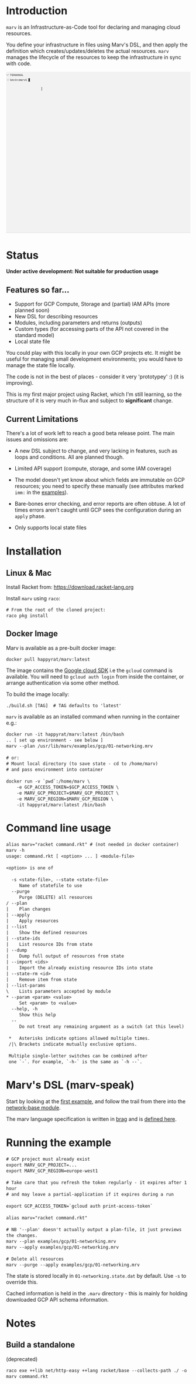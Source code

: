 # Introduction

`marv` is an Infrastructure-as-Code tool for declaring and managing cloud
resources.

You define your infrastructure in files using Marv's DSL, and then apply the
definition which creates/updates/deletes the actual resources. `marv` manages
the lifecycle of the resources to keep the infrastructure in sync with code.

![Demo of Marv CLI](screencap.gif)

# Status

__Under active development: Not suitable for production usage__

## Features so far...

- Support for GCP Compute, Storage and (partial) IAM APIs (more planned soon)
- New DSL for describing resources
- Modules, including parameters and returns (outputs)
- Custom types (for accessing parts of the API not covered in the standard model)
- Local state file

You could play with this locally in your own GCP projects etc. It might be
useful for managing small development environments; you would have to manage the
state file locally.

The code is not in the best of places - consider it very 'prototypey' :)
(it is improving).

This is my first major project using Racket, which I'm still learning, so the
structure of it is very much in-flux and subject to __significant__ change. 

## Current Limitations

There's a lot of work left to reach a good beta release point. The main issues
and omissions are:

- A new DSL subject to change, and very lacking in features, such as loops and
conditions. All are planned though.

- Limited API support (compute, storage, and some IAM coverage)

- The model doesn't yet know about which fields are immutable on GCP resources; you
need to specify these manually (see attributes marked `imm:` in the
[examples](examples/gcp/shared/network-base.mrv)).

- Bare-bones error checking, and error reports are often obtuse. A lot of times
errors aren't caught until GCP sees the configuration during an `apply` phase. 

- Only supports local state files

# Installation 

## Linux & Mac

Install Racket from: https://download.racket-lang.org

Install `marv` using `raco`:

    # From the root of the cloned project:
    raco pkg install

## Docker Image

Marv is available as a pre-built docker image:

    docker pull happyrat/marv:latest

The image contains the [Google cloud SDK](https://cloud.google.com/sdk) i.e the
`gcloud` command is available. You will need to `gcloud auth login` from inside
the container, or arrange authentication via some other method.

To build the image locally:

    ./build.sh [TAG]  # TAG defaults to 'latest'

`marv` is available as an installed command when running in the container e.g.:

    docker run -it happyrat/marv:latest /bin/bash
    .. [ set up environment - see below ]
    marv --plan /usr/lib/marv/examples/gcp/01-networking.mrv

    # or:
    # Mount local directory (to save state - cd to /home/marv) 
    # and pass environment into container

    docker run -v `pwd`:/home/marv \
        -e GCP_ACCESS_TOKEN=$GCP_ACCESS_TOKEN \
        -e MARV_GCP_PROJECT=$MARV_GCP_PROJECT \
        -e MARV_GCP_REGION=$MARV_GCP_REGION \
        -it happyrat/marv:latest /bin/bash

# Command line usage
```
alias marv="racket command.rkt" # (not needed in docker container)
marv -h
usage: command.rkt [ <option> ... ] <module-file>

<option> is one of

  -s <state-file>, --state <state-file>
     Name of statefile to use
  --purge
     Purge (DELETE) all resources
/ --plan
|    Plan changes
| --apply
|    Apply resources
| --list
|    Show the defined resources
| --state-ids
|    List resource IDs from state
| --dump
|    Dump full output of resources from state
| --import <ids>
|    Import the already existing resource IDs into state
| --state-rm <id>
|    Remove item from state
| --list-params
\    Lists parameters accepted by module
* --param <param> <value>
     Set <param> to <value>
  --help, -h
     Show this help
  --
     Do not treat any remaining argument as a switch (at this level)

 *   Asterisks indicate options allowed multiple times.
 /|\ Brackets indicate mutually exclusive options.

 Multiple single-letter switches can be combined after
 one `-`. For example, `-h-` is the same as `-h --`.
 ```
    
# Marv's DSL (marv-speak)

Start by looking at the [first example](examples/gcp/01-networking.mrv), and
follow the trail from there into the [network-base
module](examples/gcp/shared/network-base.mrv).

The marv language specification is written in
[brag](https://docs.racket-lang.org/brag/index.html) and is [defined
here](alpha/parser.rkt).

# Running the example

    # GCP project must already exist
    export MARV_GCP_PROJECT=...
    export MARV_GCP_REGION=europe-west1

    # Take care that you refresh the token regularly - it expires after 1 hour
    # and may leave a partial-application if it expires during a run
    
    export GCP_ACCESS_TOKEN=`gcloud auth print-access-token`

    alias marv="racket command.rkt"

    # NB '--plan' doesn't actually output a plan-file, it just previews the changes.
    marv --plan examples/gcp/01-networking.mrv
    marv --apply examples/gcp/01-networking.mrv

    # Delete all resources
    marv --purge --apply examples/gcp/01-networking.mrv

The state is stored locally in `01-networking.state.dat` by default. Use `-s` to
override this.

Cached information is held in the `.marv` directory - this is mainly for holding
downloaded GCP API schema information.

# Notes

## Build a standalone
(deprecated)

    raco exe ++lib net/http-easy ++lang racket/base --collects-path ./ -o marv command.rkt